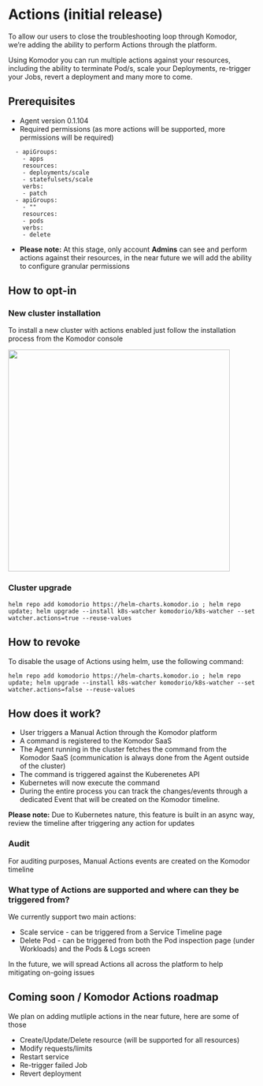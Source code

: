 # Actions (initial release) 

To allow our users to close the troubleshooting loop through Komodor, we’re adding the ability to perform Actions through the platform.

Using Komodor you can run multiple actions against your resources, including the ability to terminate Pod/s, scale your Deployments, re-trigger your Jobs, revert a deployment and many more to come.

## Prerequisites 
- Agent version 0.1.104
- Required permissions (as more actions will be supported, more permissions will be required) 
```
  - apiGroups:
    - apps
    resources:
    - deployments/scale
    - statefulsets/scale
    verbs:
    - patch
  - apiGroups:
    - ""
    resources:
    - pods
    verbs:
    - delete
```
- **Please note:** At this stage, only account **Admins** can see and perform actions against their resources, in the near future we will add the ability to configure granular permissions

## How to opt-in 
### New cluster installation
To install a new cluster with actions enabled just follow the installation process from the Komodor console

<img src="./img/install-cluster-with-actions.png" width="450">

### Cluster upgrade
```
helm repo add komodorio https://helm-charts.komodor.io ; helm repo update; helm upgrade --install k8s-watcher komodorio/k8s-watcher --set watcher.actions=true --reuse-values
```

## How to revoke
To disable the usage of Actions using helm, use the following command:
```
helm repo add komodorio https://helm-charts.komodor.io ; helm repo update; helm upgrade --install k8s-watcher komodorio/k8s-watcher --set watcher.actions=false --reuse-values
```

## How does it work?
- User triggers a Manual Action through the Komodor platform 
- A command is registered to the Komodor SaaS
- The Agent running in the cluster fetches the command from the Komodor SaaS (communication is always done from the Agent outside of the cluster) 
- The command is triggered against the Kuberenetes API 
- Kubernetes will now execute the command
- During the entire process you can track the changes/events through a dedicated Event that will be created on the Komodor timeline.

**Please note:** Due to Kubernetes nature, this feature is built in an async way, review the timeline after triggering any action for updates

### Audit
For auditing purposes, Manual Actions events are created on the Komodor timeline

### What type of Actions are supported and where can they be triggered from?
We currently support two main actions:
- Scale service - can be triggered from a Service Timeline page
- Delete Pod - can be triggered from both the Pod inspection page (under Workloads) and the Pods & Logs screen

In the future, we will spread Actions all across the platform to help mitigating on-going issues

## Coming soon / Komodor Actions roadmap
We plan on adding mutliple actions in the near future, here are some of those
- Create/Update/Delete resource (will be supported for all resources)
- Modify requests/limits
- Restart service
- Re-trigger failed Job
- Revert deployment
